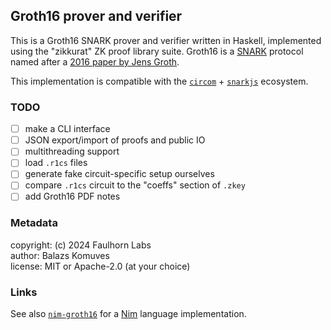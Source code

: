 
Groth16 prover and verifier
---------------------------

This is a Groth16 SNARK prover and verifier written in Haskell, implemented using 
the "zikkurat" ZK proof library suite. 
Groth16 is a [SNARK](https://en.wikipedia.org/wiki/Non-interactive_zero-knowledge_proof) 
protocol named after a [2016 paper by Jens Groth](https://eprint.iacr.org/2016/260).

This implementation is compatible with the [`circom`](https://docs.circom.io/) + 
[`snarkjs`](https://github.com/iden3/snarkjs) ecosystem.

### TODO

- [ ] make a CLI interface
- [ ] JSON export/import of proofs and public IO
- [ ] multithreading support 
- [ ] load `.r1cs` files 
- [ ] generate fake circuit-specific setup ourselves
- [ ] compare `.r1cs` circuit to the "coeffs" section of `.zkey`
- [ ] add Groth16 PDF notes

### Metadata

copyright: (c) 2024 Faulhorn Labs  
author: Balazs Komuves  
license: MIT or Apache-2.0 (at your choice)  

### Links

See also [`nim-groth16`](https://github.com/codex-storage/nim-groth16) for 
a [Nim](https://nim-lang.org/) language implementation.